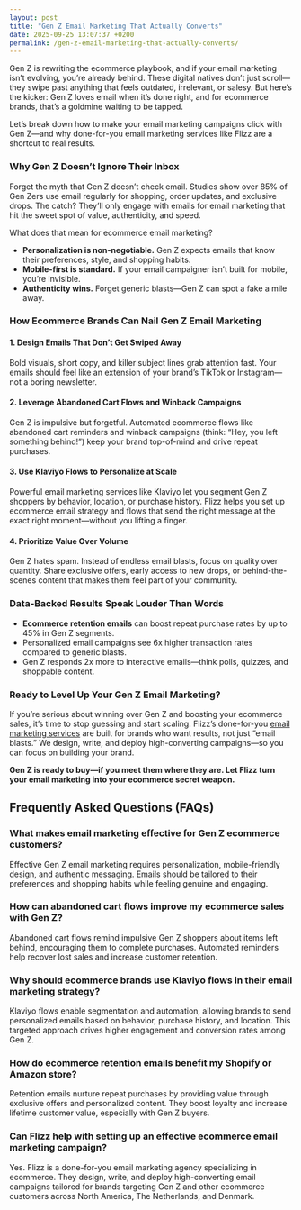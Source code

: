 ```yaml
---
layout: post
title: "Gen Z Email Marketing That Actually Converts"
date: 2025-09-25 13:07:37 +0200
permalink: /gen-z-email-marketing-that-actually-converts/
---
```

Gen Z is rewriting the ecommerce playbook, and if your email marketing isn’t evolving, you’re already behind. These digital natives don’t just scroll—they swipe past anything that feels outdated, irrelevant, or salesy. But here’s the kicker: Gen Z loves email when it’s done right, and for ecommerce brands, that’s a goldmine waiting to be tapped.

Let’s break down how to make your email marketing campaigns click with Gen Z—and why done-for-you email marketing services like Flizz are a shortcut to real results.

### Why Gen Z Doesn’t Ignore Their Inbox

Forget the myth that Gen Z doesn’t check email. Studies show over 85% of Gen Zers use email regularly for shopping, order updates, and exclusive drops. The catch? They’ll only engage with emails for email marketing that hit the sweet spot of value, authenticity, and speed.

What does that mean for ecommerce email marketing?

- **Personalization is non-negotiable.** Gen Z expects emails that know their preferences, style, and shopping habits.
- **Mobile-first is standard.** If your email campaigner isn’t built for mobile, you’re invisible.
- **Authenticity wins.** Forget generic blasts—Gen Z can spot a fake a mile away.

### How Ecommerce Brands Can Nail Gen Z Email Marketing 

#### 1. Design Emails That Don’t Get Swiped Away

Bold visuals, short copy, and killer subject lines grab attention fast. Your emails should feel like an extension of your brand’s TikTok or Instagram—not a boring newsletter.

#### 2. Leverage Abandoned Cart Flows and Winback Campaigns

Gen Z is impulsive but forgetful. Automated ecommerce flows like abandoned cart reminders and winback campaigns (think: “Hey, you left something behind!”) keep your brand top-of-mind and drive repeat purchases.

#### 3. Use Klaviyo Flows to Personalize at Scale

Powerful email marketing services like Klaviyo let you segment Gen Z shoppers by behavior, location, or purchase history. Flizz helps you set up ecommerce email strategy and flows that send the right message at the exact right moment—without you lifting a finger.

#### 4. Prioritize Value Over Volume

Gen Z hates spam. Instead of endless email blasts, focus on quality over quantity. Share exclusive offers, early access to new drops, or behind-the-scenes content that makes them feel part of your community.

### Data-Backed Results Speak Louder Than Words

- **Ecommerce retention emails** can boost repeat purchase rates by up to 45% in Gen Z segments.
- Personalized email campaigns see 6x higher transaction rates compared to generic blasts.
- Gen Z responds 2x more to interactive emails—think polls, quizzes, and shoppable content.

### Ready to Level Up Your Gen Z Email Marketing?

If you’re serious about winning over Gen Z and boosting your ecommerce sales, it’s time to stop guessing and start scaling. Flizz’s done-for-you [email marketing services](https://flizzgrowth.com/email) are built for brands who want results, not just “email blasts.” We design, write, and deploy high-converting campaigns—so you can focus on building your brand.

**Gen Z is ready to buy—if you meet them where they are. Let Flizz turn your email marketing into your ecommerce secret weapon.**

## Frequently Asked Questions (FAQs)

### What makes email marketing effective for Gen Z ecommerce customers?

Effective Gen Z email marketing requires personalization, mobile-friendly design, and authentic messaging. Emails should be tailored to their preferences and shopping habits while feeling genuine and engaging.

### How can abandoned cart flows improve my ecommerce sales with Gen Z?

Abandoned cart flows remind impulsive Gen Z shoppers about items left behind, encouraging them to complete purchases. Automated reminders help recover lost sales and increase customer retention.

### Why should ecommerce brands use Klaviyo flows in their email marketing strategy?

Klaviyo flows enable segmentation and automation, allowing brands to send personalized emails based on behavior, purchase history, and location. This targeted approach drives higher engagement and conversion rates among Gen Z.

### How do ecommerce retention emails benefit my Shopify or Amazon store?

Retention emails nurture repeat purchases by providing value through exclusive offers and personalized content. They boost loyalty and increase lifetime customer value, especially with Gen Z buyers.

### Can Flizz help with setting up an effective ecommerce email marketing campaign?

Yes. Flizz is a done-for-you email marketing agency specializing in ecommerce. They design, write, and deploy high-converting email campaigns tailored for brands targeting Gen Z and other ecommerce customers across North America, The Netherlands, and Denmark.

<script type="application/ld+json">
{
  "@context": "https://schema.org",
  "@type": "BlogPosting",
  "headline": "Gen Z Email Marketing That Actually Converts",
  "description": "Learn how ecommerce brands can effectively engage Gen Z with personalized, mobile-first email marketing strategies using Klaviyo flows, abandoned cart campaigns, and more.",
  "author": {
    "@type": "Person",
    "name": "Flizz"
  },
  "publisher": {
    "@type": "Organization",
    "name": "Flizz"
  },
  "mainEntityOfPage": {
    "@type": "WebPage",
    "@id": "https://flizzgrowth.com/email"
  },
  "datePublished": "2024-06-01",
  "dateModified": "2024-06-01",
  "keywords": "email marketing, ecommerce email marketing, Gen Z email marketing, Klaviyo flows, abandoned cart flows, ecommerce retention emails, email campaigner, email marketing services, email blasts, ecommerce email strategy",
  "inLanguage": "en-US"
}
</script>

<script type="application/ld+json">
{
  "@context": "https://schema.org",
  "@type": "FAQPage",
  "mainEntity": [
    {
      "@type": "Question",
      "name": "What makes email marketing effective for Gen Z ecommerce customers?",
      "acceptedAnswer": {
        "@type": "Answer",
        "text": "Effective Gen Z email marketing requires personalization, mobile-friendly design, and authentic messaging. Emails should be tailored to their preferences and shopping habits while feeling genuine and engaging."
      }
    },
    {
      "@type": "Question",
      "name": "How can abandoned cart flows improve my ecommerce sales with Gen Z?",
      "acceptedAnswer": {
        "@type": "Answer",
        "text": "Abandoned cart flows remind impulsive Gen Z shoppers about items left behind, encouraging them to complete purchases. Automated reminders help recover lost sales and increase customer retention."
      }
    },
    {
      "@type": "Question",
      "name": "Why should ecommerce brands use Klaviyo flows in their email marketing strategy?",
      "acceptedAnswer": {
        "@type": "Answer",
        "text": "Klaviyo flows enable segmentation and automation, allowing brands to send personalized emails based on behavior, purchase history, and location. This targeted approach drives higher engagement and conversion rates among Gen Z."
      }
    },
    {
      "@type": "Question",
      "name": "How do ecommerce retention emails benefit my Shopify or Amazon store?",
      "acceptedAnswer": {
        "@type": "Answer",
        "text": "Retention emails nurture repeat purchases by providing value through exclusive offers and personalized content. They boost loyalty and increase lifetime customer value, especially with Gen Z buyers."
      }
    },
    {
      "@type": "Question",
      "name": "Can Flizz help with setting up an effective ecommerce email marketing campaign?",
      "acceptedAnswer": {
        "@type": "Answer",
        "text": "Yes. Flizz is a done-for-you email marketing agency specializing in ecommerce. They design, write, and deploy high-converting email campaigns tailored for brands targeting Gen Z and other ecommerce customers across North America, The Netherlands, and Denmark."
      }
    }
  ]
}
</script>